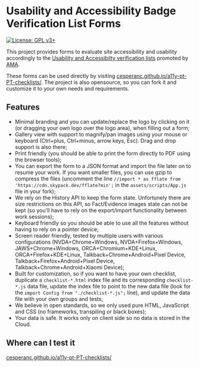 # Usability and Accessibility Badge Verification List Forms

[![License: GPL v3+](https://img.shields.io/badge/License-GPL%20v3%2B-blue.svg)](https://www.gnu.org/licenses/gpl-3.0)

This project provides forms to evaluate site accessibility and usability accordingly to the [Usability and Accessibilty verification lists](https://amagovpt.github.io/kit-selo/checklists/) promoted by [AMA](https://www.acessibilidade.gov.pt/). 

These forms can be used directly by visiting [cesperanc.github.io/a11y-pt-PT-checklists/](https://cesperanc.github.io/a11y-pt-PT-checklists/). The project is also opensource, so you can fork it and customize it to your own needs and requirements. 

## Features
* Minimal branding and you can update/replace the logo by clicking on it (or dragging your own logo over the logo area), when filling out a form; 
* Gallery view with support to magnify/pan images using your mouse or keyboard (Ctrl+plus, Ctrl+minus, arrow keys, Esc). Drag and drop support is also there; 
* Print friendly (you should be able to print the form directly to PDF using the browser tools); 
* You can export the form to a JSON format and import the file later on to resume your work. If you want smaller files, you can use gzip to compress the files (uncomment the line `//import * as fflate from 'https://cdn.skypack.dev/fflate?min';` in the `assets/scripts/App.js` file in your fork); 
* We rely on the History API to keep the form state. Unfortunely there are size restrictions on this API, so Fact/Evidence images state can not be kept (so you'll have to rely on the export/import functionality between work sessions); 
* Keyboard friendly so you should be able to use all the features without having to rely on a pointer device; 
* Screen reader friendly, tested by multiple users with various configurations (NVDA+Chrome+Windows, NVDA+Firefox+Windows, JAWS+Chrome+Windows, ORCA+Chromium+KDE+Linux, ORCA+Firefox+KDE+Linux, Talkback+Chrome+Android+Pixel Device, Talkback+Firefox+Android+Pixel Device, Talkback+Chrome+Android+Xiaomi Device);
* Built for customization, so if you want to have your own checklist, duplicate a `checklist-*.html` index file and its corresponding `checklist-*.js` data file, update the index file to point to the new data file (look for the `import Config from "./checklist-*.js";` line), and update the data file with your own groups and tests; 
* We believe in open standards, so we only used pure HTML, JavaScript and CSS (no frameworks, transpiling or black boxes); 
* Your data is safe. It works only on client side so no data is stored in the Cloud.

## Where can I test it

[cesperanc.github.io/a11y-pt-PT-checklists/](https://cesperanc.github.io/a11y-pt-PT-checklists/)